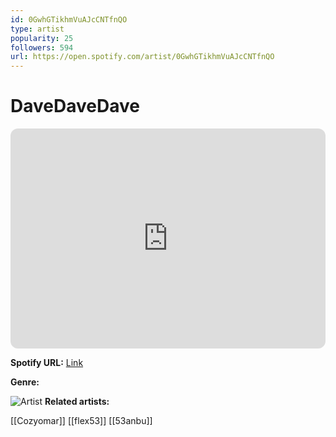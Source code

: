 ```yaml
---
id: 0GwhGTikhmVuAJcCNTfnQO
type: artist
popularity: 25
followers: 594
url: https://open.spotify.com/artist/0GwhGTikhmVuAJcCNTfnQO
---
```

# DaveDaveDave

<iframe style="border-radius:12px" src="https://open.spotify.com/embed/artist/0GwhGTikhmVuAJcCNTfnQO" width="100%" height="352" frameBorder="0" allowfullscreen="" allow="autoplay; clipboard-write; encrypted-media; fullscreen; picture-in-picture" loading="lazy"></iframe>

**Spotify URL:** [Link](https://open.spotify.com/artist/0GwhGTikhmVuAJcCNTfnQO)

**Genre:** 

![Artist](https://i.scdn.co/image/ab6761610000e5ebae5f3f787c9564598bd12e61)
**Related artists:**

[[Cozyomar]]
[[flex53]]
[[53anbu]]
